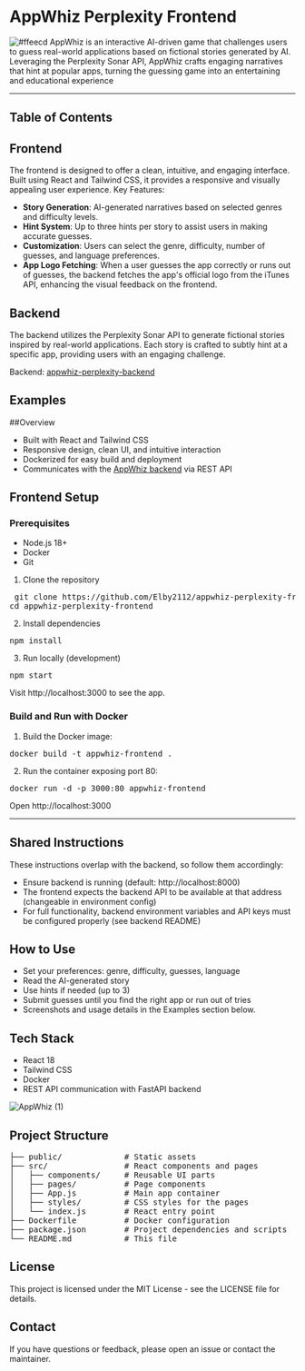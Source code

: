 # AppWhiz Perplexity Frontend
![#ffeecd](https://github.com/user-attachments/assets/96c3ede2-f7a8-47b5-8e16-6338809e7910)
AppWhiz is an interactive AI-driven game that challenges users to guess real-world applications based on fictional stories generated by AI. Leveraging the Perplexity Sonar API, AppWhiz crafts engaging narratives that hint at popular apps, turning the guessing game into an entertaining and educational experience

---
## Table of Contents

## Frontend
The frontend is designed to offer a clean, intuitive, and engaging interface. Built using React and Tailwind CSS, it provides a responsive and visually appealing user experience. 
Key Features:
- **Story Generation**: AI-generated narratives based on selected genres and difficulty levels.
- **Hint System**: Up to three hints per story to assist users in making accurate guesses.
- **Customization**: Users can select the genre, difficulty, number of guesses, and language preferences.
- **App Logo Fetching**: When a user guesses the app correctly or runs out of guesses, the backend fetches the app's official logo from the iTunes API, enhancing the visual feedback on the frontend.

## Backend
The backend utilizes the Perplexity Sonar API to generate fictional stories inspired by real-world applications. Each story is crafted to subtly hint at a specific app, providing users with an engaging challenge.

Backend: [appwhiz-perplexity-backend](https://github.com/Elby2112/appwhiz-perplexity-backend)

## Examples

##Overview
- Built with React and Tailwind CSS
- Responsive design, clean UI, and intuitive interaction
- Dockerized for easy build and deployment
- Communicates with the [AppWhiz backend](https://github.com/Elby2112/appwhiz-perplexity-backend) via REST API

## Frontend Setup
### Prerequisites
- Node.js 18+
- Docker
- Git

1. Clone the repository 
<pre> git clone https://github.com/Elby2112/appwhiz-perplexity-frontend.git
cd appwhiz-perplexity-frontend</pre>

2. Install dependencies
<pre>npm install</pre>

3. Run locally (development)
<pre>npm start</pre>

Visit http://localhost:3000 to see the app.

### Build and Run with Docker

1. Build the Docker image:
<pre>docker build -t appwhiz-frontend .</pre>

2. Run the container exposing port 80:
<pre>docker run -d -p 3000:80 appwhiz-frontend</pre>

Open http://localhost:3000

---
## Shared Instructions
These instructions overlap with the backend, so follow them accordingly:

- Ensure backend is running (default: http://localhost:8000)
- The frontend expects the backend API to be available at that address (changeable in environment config)
- For full functionality, backend environment variables and API keys must be configured properly (see backend README)

## How to Use
- Set your preferences: genre, difficulty, guesses, language
- Read the AI-generated story
- Use hints if needed (up to 3)
- Submit guesses until you find the right app or run out of tries
- Screenshots and usage details in the Examples section below.

## Tech Stack
- React 18
- Tailwind CSS
- Docker
- REST API communication with FastAPI backend
  
![AppWhiz  (1)](https://github.com/user-attachments/assets/dc4359bd-7057-42d1-8e23-0b0fdadfc507)

## Project Structure
<pre>
├── public/             # Static assets  
├── src/                # React components and pages  
│   ├── components/     # Reusable UI parts  
│   ├── pages/          # Page components  
│   ├── App.js          # Main app container  
│   ├── styles/         # CSS styles for the pages
│   └── index.js        # React entry point  
├── Dockerfile          # Docker configuration  
├── package.json        # Project dependencies and scripts  
└── README.md           # This file 
</pre>

## License
This project is licensed under the MIT License - see the LICENSE file for details.

## Contact
If you have questions or feedback, please open an issue or contact the maintainer.
